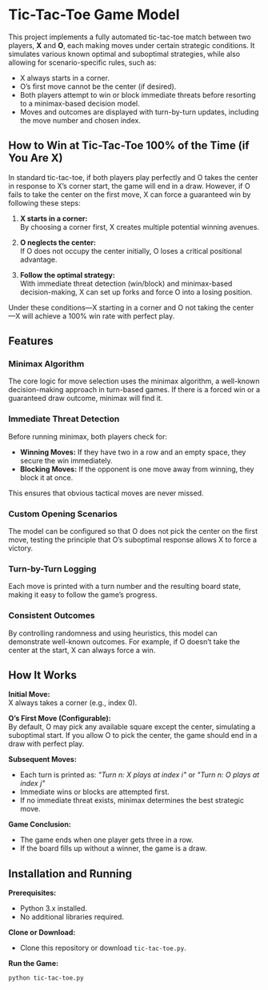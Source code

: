 # Tic-Tac-Toe Game Model

This project implements a fully automated tic-tac-toe match between two players, **X** and **O**, each making moves under certain strategic conditions. It simulates various known optimal and suboptimal strategies, while also allowing for scenario-specific rules, such as:

- X always starts in a corner.
- O’s first move cannot be the center (if desired).
- Both players attempt to win or block immediate threats before resorting to a minimax-based decision model.
- Moves and outcomes are displayed with turn-by-turn updates, including the move number and chosen index.

## How to Win at Tic-Tac-Toe 100% of the Time (if You Are X)

In standard tic-tac-toe, if both players play perfectly and O takes the center in response to X’s corner start, the game will end in a draw. However, if O fails to take the center on the first move, X can force a guaranteed win by following these steps:

1. **X starts in a corner:**  
   By choosing a corner first, X creates multiple potential winning avenues.
   
2. **O neglects the center:**  
   If O does not occupy the center initially, O loses a critical positional advantage.
   
3. **Follow the optimal strategy:**  
   With immediate threat detection (win/block) and minimax-based decision-making, X can set up forks and force O into a losing position.

Under these conditions—X starting in a corner and O not taking the center—X will achieve a 100% win rate with perfect play.

## Features

### Minimax Algorithm
The core logic for move selection uses the minimax algorithm, a well-known decision-making approach in turn-based games. If there is a forced win or a guaranteed draw outcome, minimax will find it.

### Immediate Threat Detection
Before running minimax, both players check for:
- **Winning Moves:** If they have two in a row and an empty space, they secure the win immediately.
- **Blocking Moves:** If the opponent is one move away from winning, they block it at once.

This ensures that obvious tactical moves are never missed.

### Custom Opening Scenarios
The model can be configured so that O does not pick the center on the first move, testing the principle that O’s suboptimal response allows X to force a victory.

### Turn-by-Turn Logging
Each move is printed with a turn number and the resulting board state, making it easy to follow the game’s progress.

### Consistent Outcomes
By controlling randomness and using heuristics, this model can demonstrate well-known outcomes. For example, if O doesn’t take the center at the start, X can always force a win.

## How It Works

**Initial Move:**  
X always takes a corner (e.g., index 0).

**O’s First Move (Configurable):**  
By default, O may pick any available square except the center, simulating a suboptimal start. If you allow O to pick the center, the game should end in a draw with perfect play.

**Subsequent Moves:**
- Each turn is printed as: *"Turn n: X plays at index i"* or *"Turn n: O plays at index j"*
- Immediate wins or blocks are attempted first.
- If no immediate threat exists, minimax determines the best strategic move.

**Game Conclusion:**
- The game ends when one player gets three in a row.
- If the board fills up without a winner, the game is a draw.

## Installation and Running

**Prerequisites:**
- Python 3.x installed.
- No additional libraries required.

**Clone or Download:**
- Clone this repository or download `tic-tac-toe.py`.

**Run the Game:**
```bash
python tic-tac-toe.py
